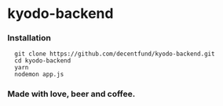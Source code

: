 # kyodo-backend

### Installation

```
  git clone https://github.com/decentfund/kyodo-backend.git
  cd kyodo-backend
  yarn
  nodemon app.js
```

### Made with love, beer and coffee.
